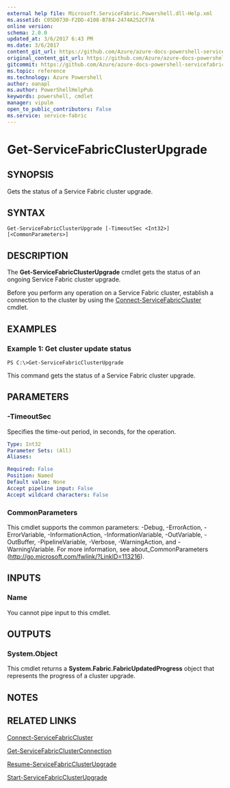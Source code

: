 ```yaml
---
external help file: Microsoft.ServiceFabric.Powershell.dll-Help.xml
ms.assetid: C05D0730-F2DD-4108-B784-2474A252CF7A
online version: 
schema: 2.0.0
updated_at: 3/6/2017 6:43 PM
ms.date: 3/6/2017
content_git_url: https://github.com/Azure/azure-docs-powershell-servicefabric/blob/master/Service-Fabric-cmdlets/ServiceFabric/vlatest/Get-ServiceFabricClusterUpgrade.md
original_content_git_url: https://github.com/Azure/azure-docs-powershell-servicefabric/blob/master/Service-Fabric-cmdlets/ServiceFabric/vlatest/Get-ServiceFabricClusterUpgrade.md
gitcommit: https://github.com/Azure/azure-docs-powershell-servicefabric/blob/ffcf8444837861c6001f2d5cae123000f4dd6044/Service-Fabric-cmdlets/ServiceFabric/vlatest/Get-ServiceFabricClusterUpgrade.md
ms.topic: reference
ms.technology: Azure Powershell
author: oanapl
ms.author: PowerShellHelpPub
keywords: powershell, cmdlet
manager: vipulm
open_to_public_contributors: False
ms.service: service-fabric
---
```


# Get-ServiceFabricClusterUpgrade

## SYNOPSIS
Gets the status of a Service Fabric cluster upgrade.

## SYNTAX

```
Get-ServiceFabricClusterUpgrade [-TimeoutSec <Int32>] [<CommonParameters>]
```

## DESCRIPTION
The **Get-ServiceFabricClusterUpgrade** cmdlet gets the status of an ongoing Service Fabric cluster upgrade.

Before you perform any operation on a Service Fabric cluster, establish a connection to the cluster by using the [Connect-ServiceFabricCluster](./Connect-ServiceFabricCluster.md) cmdlet.

## EXAMPLES

### Example 1: Get cluster update status
```
PS C:\>Get-ServiceFabricClusterUpgrade
```

This command gets the status of a Service Fabric cluster upgrade.

## PARAMETERS

### -TimeoutSec
Specifies the time-out period, in seconds, for the operation.

```yaml
Type: Int32
Parameter Sets: (All)
Aliases: 

Required: False
Position: Named
Default value: None
Accept pipeline input: False
Accept wildcard characters: False
```

### CommonParameters
This cmdlet supports the common parameters: -Debug, -ErrorAction, -ErrorVariable, -InformationAction, -InformationVariable, -OutVariable, -OutBuffer, -PipelineVariable, -Verbose, -WarningAction, and -WarningVariable. For more information, see about_CommonParameters (http://go.microsoft.com/fwlink/?LinkID=113216).

## INPUTS

### Name
You cannot pipe input to this cmdlet.

## OUTPUTS

### System.Object
This cmdlet returns a **System.Fabric.FabricUpdatedProgress** object that represents the progress of a cluster upgrade.

## NOTES

## RELATED LINKS

[Connect-ServiceFabricCluster](xref:ServiceFabric/vlatest/Connect-ServiceFabricCluster.md)

[Get-ServiceFabricClusterConnection](xref:ServiceFabric/vlatest/Get-ServiceFabricClusterConnection.md)

[Resume-ServiceFabricClusterUpgrade](xref:ServiceFabric/vlatest/Resume-ServiceFabricClusterUpgrade.md)

[Start-ServiceFabricClusterUpgrade](xref:ServiceFabric/vlatest/Start-ServiceFabricClusterUpgrade.md)
